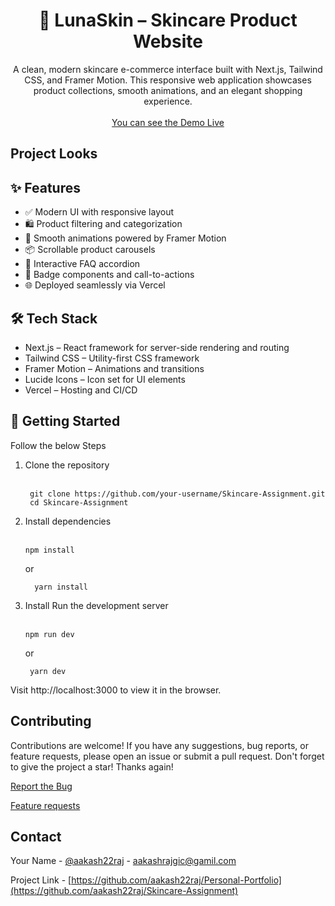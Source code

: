 <div align="center" id='readme-top'>
  
  <h1 align="center">🌿 LunaSkin – Skincare Product Website</h1>

  <p align="center">
   A clean, modern skincare e-commerce interface built with Next.js, Tailwind CSS, and Framer Motion. This responsive web application showcases product collections, smooth animations, and an elegant shopping experience.
    <br />   
    <br />
    <a href="https://lunaskin.vercel.app">You can see the Demo Live</a>
  </p>
</div>

## Project Looks



## ✨ Features

- ✅ Modern UI with responsive layout
- 🛍️ Product filtering and categorization
- 🎨 Smooth animations powered by Framer Motion
- 📦 Scrollable product carousels
- 💬 Interactive FAQ accordion
- 🔐 Badge components and call-to-actions
- 🌐 Deployed seamlessly via Vercel


## 🛠️ Tech Stack

- Next.js – React framework for server-side rendering and routing
- Tailwind CSS – Utility-first CSS framework
- Framer Motion – Animations and transitions
- Lucide Icons – Icon set for UI elements
- Vercel – Hosting and CI/CD


## 🚀 Getting Started
Follow the below Steps

<ol>
  <li>
   Clone the repository
    <br><br>

     git clone https://github.com/your-username/Skincare-Assignment.git
     cd Skincare-Assignment
     
  </li>
  
  <li>Install dependencies 
    <br><br>
    
    npm install
    
  or
  ```
    yarn install
  ```
    
  </li>

   <li>Install Run the development server
    <br><br>
    
    npm run dev
    
  or
  ```
   yarn dev
  ```
    
  </li>
</ol>

Visit http://localhost:3000 to view it in the browser.


## Contributing

Contributions are welcome! If you have any suggestions, bug reports, or feature requests, please open an issue or submit a pull request. 
Don't forget to give the project a star! Thanks again!

<a href="">Report the Bug</a>

<a href="">Feature requests</a>


<!-- CONTACT -->
## Contact

Your Name - [@aakash22raj](https://www.instagram.com/aakash22raj/) - aakashrajgic@gamil.com

Project Link - [https://github.com/aakash22raj/Personal-Portfolio](https://github.com/aakash22raj/Skincare-Assignment)

